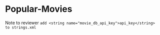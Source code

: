 # Popular-Movies

Note to reviewer
```add <string name="movie_db_api_key">api_key</string> to strings.xml```
